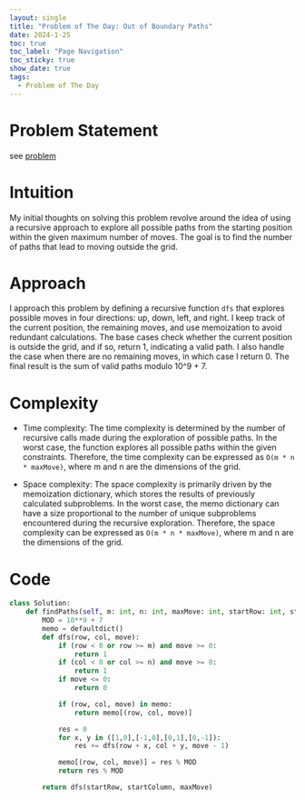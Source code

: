 ```yaml
---
layout: single
title: "Problem of The Day: Out of Boundary Paths"
date: 2024-1-25
toc: true
toc_label: "Page Navigation"
toc_sticky: true
show_date: true
tags:
  - Problem of The Day
---
```

# Problem Statement
see [problem](https://leetcode.com/problems/out-of-boundary-paths/description/?envType=daily-question&envId=2024-01-26)

# Intuition
My initial thoughts on solving this problem revolve around the idea of using a recursive approach to explore all possible paths from the starting position within the given maximum number of moves. The goal is to find the number of paths that lead to moving outside the grid.

# Approach
I approach this problem by defining a recursive function `dfs` that explores possible moves in four directions: up, down, left, and right. I keep track of the current position, the remaining moves, and use memoization to avoid redundant calculations. The base cases check whether the current position is outside the grid, and if so, return 1, indicating a valid path. I also handle the case when there are no remaining moves, in which case I return 0. The final result is the sum of valid paths modulo 10^9 + 7.

# Complexity
- Time complexity:
The time complexity is determined by the number of recursive calls made during the exploration of possible paths. In the worst case, the function explores all possible paths within the given constraints. Therefore, the time complexity can be expressed as `O(m * n * maxMove)`, where m and n are the dimensions of the grid.

- Space complexity:
The space complexity is primarily driven by the memoization dictionary, which stores the results of previously calculated subproblems. In the worst case, the memo dictionary can have a size proportional to the number of unique subproblems encountered during the recursive exploration. Therefore, the space complexity can be expressed as `O(m * n * maxMove)`, where m and n are the dimensions of the grid.

# Code
```python
class Solution:
    def findPaths(self, m: int, n: int, maxMove: int, startRow: int, startColumn: int) -> int:
        MOD = 10**9 + 7
        memo = defaultdict()
        def dfs(row, col, move):
            if (row < 0 or row >= m) and move >= 0:
                return 1
            if (col < 0 or col >= n) and move >= 0:
                return 1
            if move <= 0:
                return 0

            if (row, col, move) in memo:
                return memo[(row, col, move)]

            res = 0
            for x, y in ([1,0],[-1,0],[0,1],[0,-1]):
                res += dfs(row + x, col + y, move - 1)

            memo[(row, col, move)] = res % MOD
            return res % MOD

        return dfs(startRow, startColumn, maxMove)
```